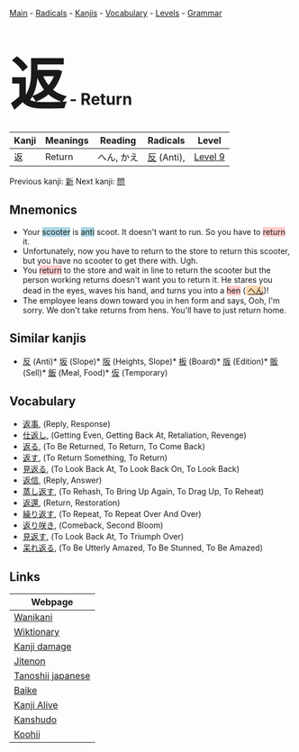<style> bigfont {font-size: 100px}</style>
[Main](../README.md) -
[Radicals](../radicals.md) -
[Kanjis](../kanjis.md) -
[Vocabulary](../vocabulary.md) -
[Levels](../levels.md) -
[Grammar](../grammar.md)
# <bigfont> 返</bigfont> - Return 

| Kanji | Meanings | Reading | Radicals | Level |
| --- | --- | --- | --- | --- |
| 返 | Return | へん, かえ | [反](../radicals/反.md) (Anti),  | [Level 9](../levels/wk_level9.md) |

Previous kanji: [新](新.md) Next kanji: [問](問.md) 

## Mnemonics
 * Your <span style="background-color:#ADD8E6"> scooter</span> is <span style="background-color:#ADD8E6"> anti</span> scoot. It doesn't want to run. So you have to <span style="background-color:#ffcccb"> return</span> it.
* Unfortunately, now you have to return to the store to return this scooter, but you have no scooter to get there with. Ugh.
* You <span style="background-color:#ffcccb"> return</span> to the store and wait in line to return the scooter but the person working returns doesn't want you to return it. He stares you dead in the eyes, waves his hand, and turns you into a <span style="background-color:#ffcccb"> hen</span> (<span style="background-color:#fed8b1"> [へん](https://jisho.org/search/へん)</span>)!
* The employee leans down toward you in hen form and says, Ooh, I'm sorry. We don't take returns from hens. You'll have to just return home.


## Similar kanjis
 * [反](反.md) (Anti)* [坂](坂.md) (Slope)* [阪](阪.md) (Heights, Slope)* [板](板.md) (Board)* [版](版.md) (Edition)* [販](販.md) (Sell)* [飯](飯.md) (Meal, Food)* [仮](仮.md) (Temporary)


## Vocabulary
 * [返事](../vocabulary/返.md), (Reply, Response)
* [仕返し](../vocabulary/返.md), (Getting Even, Getting Back At, Retaliation, Revenge)
* [返る](../vocabulary/返.md), (To Be Returned, To Return, To Come Back)
* [返す](../vocabulary/返.md), (To Return Something, To Return)
* [見返る](../vocabulary/返.md), (To Look Back At, To Look Back On, To Look Back)
* [返信](../vocabulary/返.md), (Reply, Answer)
* [蒸し返す](../vocabulary/返.md), (To Rehash, To Bring Up Again, To Drag Up, To Reheat)
* [返還](../vocabulary/返.md), (Return, Restoration)
* [繰り返す](../vocabulary/返.md), (To Repeat, To Repeat Over And Over)
* [返り咲き](../vocabulary/返.md), (Comeback, Second Bloom)
* [見返す](../vocabulary/返.md), (To Look Back At, To Triumph Over)
* [呆れ返る](../vocabulary/返.md), (To Be Utterly Amazed, To Be Stunned, To Be Amazed)



## Links 

| Webpage |
| --- |
| [Wanikani          ](https://www.wanikani.com/kanji/返) |
| [Wiktionary        ](https://en.wiktionary.org/wiki/返) |
| [Kanji damage      ](http://www.kanjidamage.com/kanji/search?utf8=✓&q=返) |
| [Jitenon           ](https://jitenon.com/kanji/返) |
| [Tanoshii japanese ](https://www.tanoshiijapanese.com/dictionary/kanji.cfm?k=返) |
| [Baike             ](https://baike.baidu.com/item/返) |
| [Kanji Alive       ](https://app.kanjialive.com/返) |
| [Kanshudo          ](https://www.kanshudo.com/searchmn?q=返) |
| [Koohii            ](https://kanji.koohii.com/study/kanji/返) |
